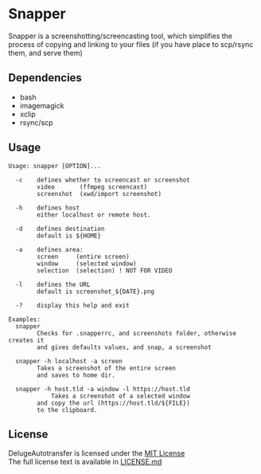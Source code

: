 Snapper
=======

Snapper is a screenshotting/screencasting tool, which simplifies the process of copying and linking to your files (if you have place to scp/rsync them, and serve them)  


Dependencies
------------

* bash
* imagemagick
* xclip
* rsync/scp

Usage
-----

    Usage: snapper [OPTION]...

      -c    defines whether to screencast or screenshot
            video       (ffmpeg screencast)
            screenshot  (xwd/import screenshot)

      -h    defines host
            either localhost or remote host.            
            
      -d    defines destination         
            default is ${HOME}
            
      -a    defines area:           
            screen     (entire screen)
            window     (selected window)
            selection  (selection) ! NOT FOR VIDEO

      -l    defines the URL
            default is screenshot_${DATE}.png

      -?    display this help and exit

    Examples:
      snapper
            Checks for .snapperrc, and screenshots folder, otherwise creates it
            and gives defaults values, and snap, a screenshot
            
      snapper -h localhost -a screen
            Takes a screenshot of the entire screen
            and saves to home dir.
            
      snapper -h host.tld -a window -l https://host.tld
                Takes a screenshot of a selected window
            and copy the url (https://host.tld/${FILE})
            to the clipboard.

License
-------
DelugeAutotransfer is licensed under the [MIT License](http://en.wikipedia.org/wiki/MIT_License)  
The full license text is available in [LICENSE.md](https://github.com/swordfischer/snapper/blob/master/LICENSE.md)
